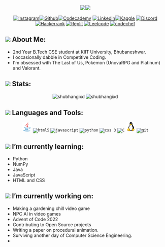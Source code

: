 <p align="center"><img src="https://i.pinimg.com/originals/f0/34/24/f03424bd0298f06f09d9299e930abef3.gif" height="175"><img src="https://i.pinimg.com/originals/16/c2/41/16c24137ad4ce2e32a3eb1b8c4a659aa.gif" height="175"></p>
<p align = "center">
<a href='https://www.instagram.com/shuffyy/' target="_blank"><img alt='Instagram' src='https://img.shields.io/badge/Instagram-100000?style=for-the-badge&logo=Instagram&logoColor=white&labelColor=000000&color=FF009E'/></a><a href='https://github.com/ShubhangiXD' target="_blank"><img alt='Github' src='https://img.shields.io/badge/github-100000?style=for-the-badge&logo=Github&logoColor=FFFFFF&labelColor=000000&color=B700FF'/></a><a href='https://www.codecademy.com/profiles/ShubhangiXD' target="_blank"><img alt='Codecademy' src='https://img.shields.io/badge/Codecademy-100000?style=for-the-badge&logo=Codecademy&logoColor=white&labelColor=black&color=1F1449'/></a> <a href='https://www.linkedin.com/in/shubhangi-dutta/' target="_blank"><img alt='Linkedin' src='https://img.shields.io/badge/Linkedin-100000?style=for-the-badge&logo=Linkedin&logoColor=white&labelColor=000000&color=0072b1'/><a href='https://www.kaggle.com/shubhangixd' target="_blank"><img alt='Kaggle' src='https://img.shields.io/badge/KAGGLE-100000?style=for-the-badge&logo=Kaggle&logoColor=white&labelColor=black&color=31A6FF'/></a></a> <a href='https://discord.com/channels/@me/755808235658805412' target="_blank"><img alt='Discord' src='https://img.shields.io/badge/Discord-100000?style=for-the-badge&logo=Discord&logoColor=white&labelColor=000000&color=7289da'/></a> <a href='https://www.hackerrank.com/d_shubhangi1510' target="_blank"><img alt='Hackerrank' src='https://img.shields.io/badge/Hackerrank-100000?style=for-the-badge&logo=Hackerrank&logoColor=white&labelColor=000000&color=00B304'/></a> <a href='https://replit.com/@ShubhangiXD' target="_blank"><img alt='Replit' src='https://img.shields.io/badge/Replit-100000?style=for-the-badge&logo=Replit&logoColor=white&labelColor=000000&color=FF7C00'/></a> <a href='https://leetcode.com/ShubhangiXD/' target="_blank"><img alt='Leetcode' src='https://img.shields.io/badge/Leetcode-100000?style=for-the-badge&logo=Leetcode&logoColor=white&labelColor=000000&color=FF9900'/></a> <a href='https://www.codechef.com/users/shubhangixd' target="_blank"><img alt='codechef' src='https://img.shields.io/badge/Codechef-100000?style=for-the-badge&logo=codechef&logoColor=white&labelColor=000000&color=8D7150'/></a></p>

## <img src="https://68.media.tumblr.com/5e24c0f622cd961d6735a615d1d4b14f/tumblr_oikfakRxD01vala9ro1_500.gif" height="30"> About Me:

* 2nd Year B.Tech CSE student at KIIT University, Bhubaneshwar.
* I occasionally dabble in Competitive Coding.
* I'm obsessed with The Last of Us, Pokemon (UnovaRPG and Platinum) and Valorant.

## <img src="https://66.media.tumblr.com/tumblr_maorbj6OOz1rfjowdo1_500.gif" height="45"> Stats:

<p align = "center"><img align="center" src="https://github-readme-stats.vercel.app/api/top-langs?username=shubhangixd&show_icons=true&locale=en&layout=compact&theme=omni" alt="shubhangixd" height="175"> <img align="center" src="https://github-readme-streak-stats.herokuapp.com/?user=shubhangixd&theme=omni" alt="shubhangixd" height="175"></p>

## <img src="https://24.media.tumblr.com/tumblr_m6xhlqHCaD1ra452ho1_r1_500.gif" height="30"> Languages and Tools:
<!--<p align="left"> <a href="https://www.blender.org/" target="_blank" rel="noreferrer"> <img src="https://download.blender.org/branding/community/blender_community_badge_white.svg" alt="blender" width="40" height="40"/> </a> <a href="https://www.cprogramming.com/" target="_blank" rel="noreferrer"> <img src="https://raw.githubusercontent.com/devicons/devicon/master/icons/c/c-original.svg" alt="c" width="40" height="40"/> </a> <a href="https://www.w3schools.com/cpp/" target="_blank" rel="noreferrer"> <img src="https://raw.githubusercontent.com/devicons/devicon/master/icons/cplusplus/cplusplus-original.svg" alt="cplusplus" width="40" height="40"/> </a> <a href="https://www.w3schools.com/css/" target="_blank" rel="noreferrer"> <img src="https://raw.githubusercontent.com/devicons/devicon/master/icons/css3/css3-original-wordmark.svg" alt="css3" width="40" height="40"/> </a> <a href="https://git-scm.com/" target="_blank" rel="noreferrer"> <img src="https://www.vectorlogo.zone/logos/git-scm/git-scm-icon.svg" alt="git" width="40" height="40"/> </a> <a href="https://www.w3.org/html/" target="_blank" rel="noreferrer"> <img src="https://raw.githubusercontent.com/devicons/devicon/master/icons/html5/html5-original-wordmark.svg" alt="html5" width="40" height="40"/> </a> <a href="https://www.java.com" target="_blank" rel="noreferrer"> <img src="https://raw.githubusercontent.com/devicons/devicon/master/icons/java/java-original.svg" alt="java" width="40" height="40"/> </a> <a href="https://developer.mozilla.org/en-US/docs/Web/JavaScript" target="_blank" rel="noreferrer"> <img src="https://raw.githubusercontent.com/devicons/devicon/master/icons/javascript/javascript-original.svg" alt="javascript" width="40" height="40"/> </a> <a href="https://www.linux.org/" target="_blank" rel="noreferrer"> <img src="https://raw.githubusercontent.com/devicons/devicon/master/icons/linux/linux-original.svg" alt="linux" width="40" height="40"/> </a> <a href="https://www.python.org" target="_blank" rel="noreferrer"> <img src="https://raw.githubusercontent.com/devicons/devicon/master/icons/python/python-original.svg" alt="python" width="40" height="40"/> </a> <a href="https://unity.com/" target="_blank" rel="noreferrer"> <img src="https://www.vectorlogo.zone/logos/unity3d/unity3d-icon.svg" alt="unity" width="40" height="40"/> </a> </p>-->

<p align = "center"><code><img src="https://raw.githubusercontent.com/devicons/devicon/master/icons/java/java-original.svg" alt="java" width="30px"/></code>
<code><img title="HTML 5" alt="html5" width="30px" src="https://cdn.jsdelivr.net/gh/devicons/devicon/icons/html5/html5-original.svg" /></code>
<code><img title="JavaScript" alt="javascript" width="30px" src="https://cdn.jsdelivr.net/gh/devicons/devicon/icons/javascript/javascript-original.svg" /></code>
<code><img title="Python" alt="python" width="35px" src="https://cdn.jsdelivr.net/gh/devicons/devicon/icons/python/python-original.svg" /></code>
<code><img title="CSS 3" alt="css 3" width="30px" src="https://cdn.jsdelivr.net/gh/devicons/devicon/icons/css3/css3-original.svg" /></code>
<code><img title="C" alt="C" width="30px" src="https://cdn.jsdelivr.net/gh/devicons/devicon/icons/c/c-original.svg" /></code>
<code><img src="https://raw.githubusercontent.com/devicons/devicon/master/icons/linux/linux-original.svg" alt="linux" width="30"/></code>
<code><img src="https://www.vectorlogo.zone/logos/git-scm/git-scm-icon.svg" alt="git" width="30px"/></code></p>

## <img src="https://thumbs.gfycat.com/TestyConstantKissingbug-max-1mb.gif" height="40"> I’m currently learning:
* Python
* NumPy
* Java
* JavaScript
* HTML and CSS


## <img src="https://i.pinimg.com/originals/fe/a7/0f/fea70f5fa5273404d9f72afb163dfd0a.gif" height="50"> I’m currently working on:

* Making a gardening chill video game
* NPC AI in video games
* Advent of Code 2022
* Contributing to Open Source projects
* Writing a paper on procedural animation.
* Surviving another day of Computer Science Engineering.
* <!--mmmmm if you see this say hi!-->
